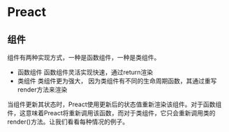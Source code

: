 # Preact
## 组件
组件有两种实现方式，一种是函数组件，一种是类组件。
- 函数组件
函数组件灵活实现快速，通过return渲染
- 类组件
类组件更为强大， 因为类组件有不同的生命周期函数，其通过重写render方法来渲染

当组件更新其状态时，Preact使用更新后的状态值重新渲染该组件。对于函数组件，这意味着Preact将重新调用该函数，而对于类组件，它只会重新调用类的render()方法。让我们看看每种情况的例子。